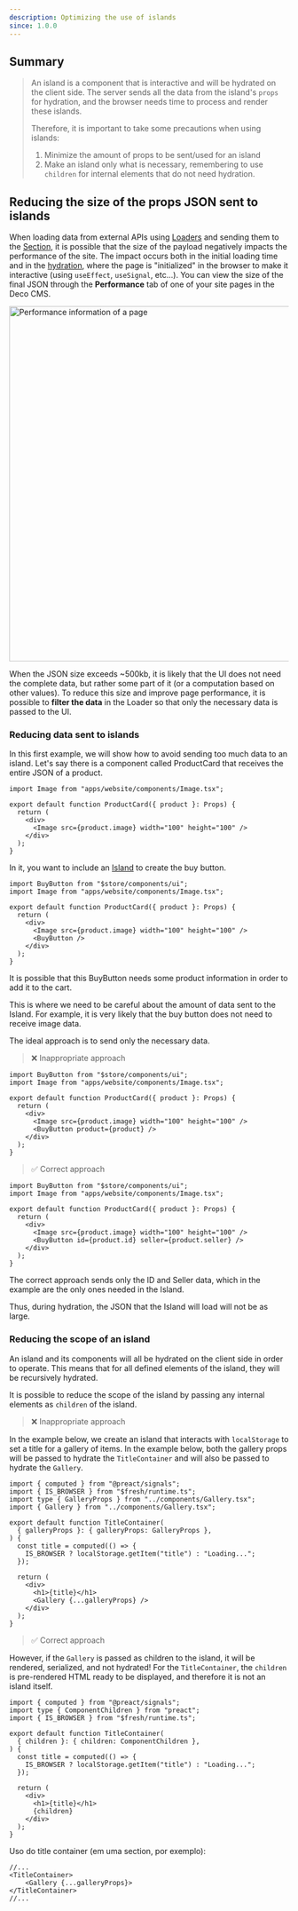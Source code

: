 ```yaml
---
description: Optimizing the use of islands
since: 1.0.0
---
```


## Summary

> An island is a component that is interactive and will be hydrated on the
> client side. The server sends all the data from the island's `props` for
> hydration, and the browser needs time to process and render these islands.
>
> Therefore, it is important to take some precautions when using islands:
>
> 1. Minimize the amount of props to be sent/used for an island
> 2. Make an island only what is necessary, remembering to use `children` for
>    internal elements that do not need hydration.

## Reducing the size of the props JSON sent to islands

When loading data from external APIs using [Loaders](/docs/en/concepts/loader)
and sending them to the [Section](/docs/en/concepts/section), it is possible
that the size of the payload negatively impacts the performance of the site. The
impact occurs both in the initial loading time and in the
[hydration](https://blog.saeloun.com/2021/12/16/hydration/), where the page is
"initialized" in the browser to make it interactive (using `useEffect`,
`useSignal`, etc...). You can view the size of the final JSON through the
**Performance** tab of one of your site pages in the Deco CMS.

<img width="640" alt="Performance information of a page" src="/docs/performance/performance-tab.png">

When the JSON size exceeds ~500kb, it is likely that the UI does not need the
complete data, but rather some part of it (or a computation based on other
values). To reduce this size and improve page performance, it is possible to
**filter the data** in the Loader so that only the necessary data is passed to
the UI.

### Reducing data sent to islands

In this first example, we will show how to avoid sending too much data to an
island. Let's say there is a component called ProductCard that receives the
entire JSON of a product.

```tsx
import Image from "apps/website/components/Image.tsx";

export default function ProductCard({ product }: Props) {
  return (
    <div>
      <Image src={product.image} width="100" height="100" />
    </div>
  );
}
```

In it, you want to include an
[Island](https://fresh.deno.dev/docs/concepts/islands) to create the buy button.

```tsx
import BuyButton from "$store/components/ui";
import Image from "apps/website/components/Image.tsx";

export default function ProductCard({ product }: Props) {
  return (
    <div>
      <Image src={product.image} width="100" height="100" />
      <BuyButton />
    </div>
  );
}
```

It is possible that this BuyButton needs some product information in order to
add it to the cart.

This is where we need to be careful about the amount of data sent to the Island.
For example, it is very likely that the buy button does not need to receive
image data.

The ideal approach is to send only the necessary data.

> ❌ Inappropriate approach

```tsx
import BuyButton from "$store/components/ui";
import Image from "apps/website/components/Image.tsx";

export default function ProductCard({ product }: Props) {
  return (
    <div>
      <Image src={product.image} width="100" height="100" />
      <BuyButton product={product} />
    </div>
  );
}
```

> ✅ Correct approach

```tsx
import BuyButton from "$store/components/ui";
import Image from "apps/website/components/Image.tsx";

export default function ProductCard({ product }: Props) {
  return (
    <div>
      <Image src={product.image} width="100" height="100" />
      <BuyButton id={product.id} seller={product.seller} />
    </div>
  );
}
```

The correct approach sends only the ID and Seller data, which in the example are
the only ones needed in the Island.

Thus, during hydration, the JSON that the Island will load will not be as large.

### Reducing the scope of an island

An island and its components will all be hydrated on the client side in order to
operate. This means that for all defined elements of the island, they will be
recursively hydrated.

It is possible to reduce the scope of the island by passing any internal
elements as `children` of the island.

> ❌ Inappropriate approach

In the example below, we create an island that interacts with `localStorage` to
set a title for a gallery of items. In the example below, both the gallery props
will be passed to hydrate the `TitleContainer` and will also be passed to
hydrate the `Gallery`.

```tsx
import { computed } from "@preact/signals";
import { IS_BROWSER } from "$fresh/runtime.ts";
import type { GalleryProps } from "../components/Gallery.tsx";
import { Gallery } from "../components/Gallery.tsx";

export default function TitleContainer(
  { galleryProps }: { galleryProps: GalleryProps },
) {
  const title = computed(() => {
    IS_BROWSER ? localStorage.getItem("title") : "Loading...";
  });

  return (
    <div>
      <h1>{title}</h1>
      <Gallery {...galleryProps} />
    </div>
  );
}
```

> ✅ Correct approach

However, if the `Gallery` is passed as children to the island, it will be
rendered, serialized, and not hydrated! For the `TitleContainer`, the `children`
is pre-rendered HTML ready to be displayed, and therefore it is not an island
itself.

```tsx
import { computed } from "@preact/signals";
import type { ComponentChildren } from "preact";
import { IS_BROWSER } from "$fresh/runtime.ts";

export default function TitleContainer(
  { children }: { children: ComponentChildren },
) {
  const title = computed(() => {
    IS_BROWSER ? localStorage.getItem("title") : "Loading...";
  });

  return (
    <div>
      <h1>{title}</h1>
      {children}
    </div>
  );
}
```

Uso do title container (em uma section, por exemplo):

```tsx
//...
<TitleContainer>
    <Gallery {...galleryProps}>
</TitleContainer>
//...
```
